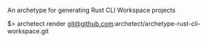 An archetype for generating Rust CLI Workspace projects

$> archetect render git@github.com:archetect/archetype-rust-cli-workspace.git


